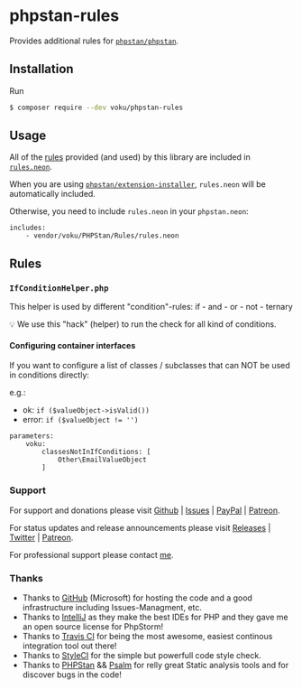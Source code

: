 # phpstan-rules

Provides additional rules for [`phpstan/phpstan`](https://github.com/phpstan/phpstan).

## Installation

Run

```sh
$ composer require --dev voku/phpstan-rules
```

## Usage

All of the [rules](https://github.com/voku/phpstan-rules#rules) provided (and used) by this library are included in [`rules.neon`](rules.neon).

When you are using [`phpstan/extension-installer`](https://github.com/phpstan/extension-installer), `rules.neon` will be automatically included.

Otherwise, you need to include `rules.neon` in your `phpstan.neon`:

```neon
includes:
	- vendor/voku/PHPStan/Rules/rules.neon
```

## Rules

### `IfConditionHelper.php`

This helper is used by different "condition"-rules: if - and - or - not - ternary

:bulb: We use this "hack" (helper) to run the check for all kind of conditions.

#### Configuring container interfaces

If you want to configure a list of classes / subclasses that can NOT be used in conditions directly:

e.g.:
- ok: `if ($valueObject->isValid())`
- error: `if ($valueObject != '')`

```neon
parameters:
	voku:
		classesNotInIfConditions: [
			Other\EmailValueObject
		]
```

### Support

For support and donations please visit [Github](https://github.com/voku/anti-xss/) | [Issues](https://github.com/voku/anti-xss/issues) | [PayPal](https://paypal.me/moelleken) | [Patreon](https://www.patreon.com/voku).

For status updates and release announcements please visit [Releases](https://github.com/voku/anti-xss/releases) | [Twitter](https://twitter.com/suckup_de) | [Patreon](https://www.patreon.com/voku/posts).

For professional support please contact [me](https://about.me/voku).

### Thanks

- Thanks to [GitHub](https://github.com) (Microsoft) for hosting the code and a good infrastructure including Issues-Managment, etc.
- Thanks to [IntelliJ](https://www.jetbrains.com) as they make the best IDEs for PHP and they gave me an open source license for PhpStorm!
- Thanks to [Travis CI](https://travis-ci.com/) for being the most awesome, easiest continous integration tool out there!
- Thanks to [StyleCI](https://styleci.io/) for the simple but powerfull code style check.
- Thanks to [PHPStan](https://github.com/phpstan/phpstan) && [Psalm](https://github.com/vimeo/psalm) for relly great Static analysis tools and for discover bugs in the code!
